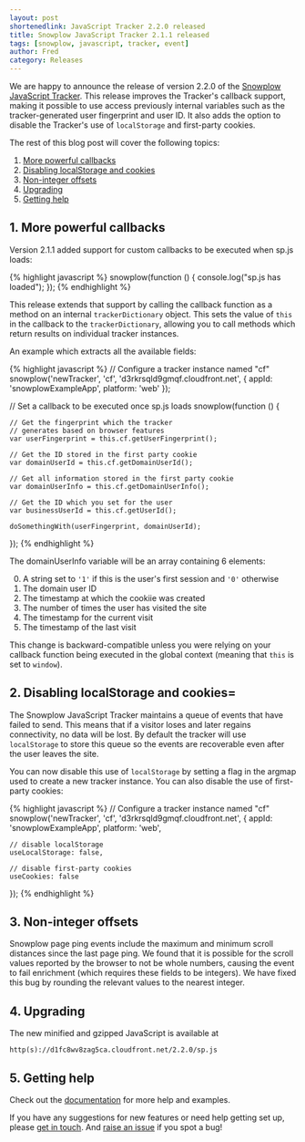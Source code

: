 ```yaml
---
layout: post
shortenedlink: JavaScript Tracker 2.2.0 released
title: Snowplow JavaScript Tracker 2.1.1 released
tags: [snowplow, javascript, tracker, event]
author: Fred
category: Releases
---
```


We are happy to announce the release of version 2.2.0 of the [Snowplow JavaScript Tracker][repo]. This release improves the Tracker's callback support, making it possible to use access previously internal variables such as the tracker-generated user fingerprint and user ID. It also adds the option to disable the Tracker's use of `localStorage` and first-party cookies.

The rest of this blog post will cover the following topics:

1. [More powerful callbacks](/blog/2014/11/xx/snowplow-javascript-tracker-2.2.0-released/#callbacks)
2. [Disabling localStorage and cookies](/blog/2014/11/xx/snowplow-javascript-tracker-2.2.0-released/#localstorage)
3. [Non-integer offsets](/blog/2014/11/xx/snowplow-javascript-tracker-2.2.0-released/#offsets)
4. [Upgrading](/blog/2014/11/xx/snowplow-javascript-tracker-2.2.0-released/#upgrading)
5. [Getting help](/blog/2014/11/06/snowplow-javascript-tracker-2.1.1-released/#help)

<!--more-->

<h2><a name="callbacks">1. More powerful callbacks</a></h2>

Version 2.1.1 added support for custom callbacks to be executed when sp.js loads:

{% highlight javascript %}
snowplow(function () {
	console.log("sp.js has loaded");
});
{% endhighlight %}

This release extends that support by calling the callback function as a method on an internal `trackerDictionary` object. This sets the value of `this` in the callback to the `trackerDictionary`, allowing you to call methods which return results on individual tracker instances.

An example which extracts all the available fields:

{% highlight javascript %}
// Configure a tracker instance named "cf"
snowplow('newTracker', 'cf', 'd3rkrsqld9gmqf.cloudfront.net', {
	appId: 'snowplowExampleApp',
	platform: 'web'
});

// Set a callback to be executed once sp.js loads
snowplow(function () {

	// Get the fingerprint which the tracker
	// generates based on browser features
	var userFingerprint = this.cf.getUserFingerprint();

	// Get the ID stored in the first party cookie
	var domainUserId = this.cf.getDomainUserId();

	// Get all information stored in the first party cookie
	var domainUserInfo = this.cf.getDomainUserInfo();

	// Get the ID which you set for the user
	var businessUserId = this.cf.getUserId();

	doSomethingWith(userFingerprint, domainUserId);
});
{% endhighlight %}

The domainUserInfo variable will be an array containing 6 elements:

0. A string set to `'1'` if this is the user's first session and `'0'` otherwise
1. The domain user ID
2. The timestamp at which the cookiie was created
3. The number of times the user has visited the site
4. The timestamp for the current visit
5. The timestamp of the last visit

This change is backward-compatible unless you were relying on your callback function being executed in the global context (meaning that `this` is set to `window`).

<h2><a name="localstorage">2. Disabling localStorage and cookies=</a></h2>

The Snowplow JavaScript Tracker maintains a queue of events that have failed to send. This means that if a visitor loses and later regains connectivity, no data will be lost. By default the tracker will use `localStorage` to store this queue so the events are recoverable even after the user leaves the site.

You can now disable this use of `localStorage` by setting a flag in the argmap used to create a new tracker instance. You can also disable the use of first-party cookies:

{% highlight javascript %}
// Configure a tracker instance named "cf"
snowplow('newTracker', 'cf', 'd3rkrsqld9gmqf.cloudfront.net', {
	appId: 'snowplowExampleApp',
	platform: 'web',

	// disable localStorage
	useLocalStorage: false,

	// disable first-party cookies
	useCookies: false
});
{% endhighlight %}

<h2><a name="offsets">3. Non-integer offsets</a></h2>

Snowplow page ping events include the maximum and minimum scroll distances since the last page ping. We found that it is possible for the scroll values reported by the browser to not be whole numbers, causing the event to fail enrichment (which requires these fields to be integers). We have fixed this bug by rounding the relevant values to the nearest integer.

<h2><a name="upgrading">4. Upgrading</a></h2>

The new minified and gzipped JavaScript is available at

`http(s)://d1fc8wv8zag5ca.cloudfront.net/2.2.0/sp.js`

<h2><a name="help">5. Getting help</a></h2>

Check out the [documentation][docs] for more help and examples.

If you have any suggestions for new features or need help getting set up, please [get in touch][talk-to-us]. And [raise an issue][issues] if you spot a bug!

[repo]: https://github.com/snowplow/snowplow-javascript-tracker
[nodejs-tracker]: https://github.com/snowplow/snowplow-nodejs-tracker
[docs]: https://github.com/snowplow/snowplow/wiki/Javascript-Tracker
[issues]: https://github.com/snowplow/snowplow/issues
[talk-to-us]: https://github.com/snowplow/snowplow/wiki/Talk-to-us
